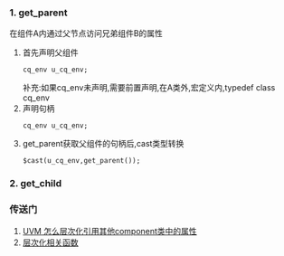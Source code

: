 ### 1. get_parent
在组件A内通过父节点访问兄弟组件B的属性
1. 首先声明父组件
   ~~~
   cq_env u_cq_env;
   ~~~
   补充:如果cq_env未声明,需要前置声明,在A类外,宏定义内,typedef class cq_env
2. 声明句柄
   ~~~
   cq_env u_cq_env;
   ~~~
3. get_parent获取父组件的句柄后,cast类型转换
   ~~~
   $cast(u_cq_env,get_parent());
   ~~~
### 2. get_child
### 
### 传送门
1. [UVM 怎么层次化引用其他component类中的属性]([typedef：定义一个类型](https://www.cnblogs.com/liutang2010/p/15870606.html))
2. [层次化相关函数](https://blog.csdn.net/tingtang13/article/details/46441873)